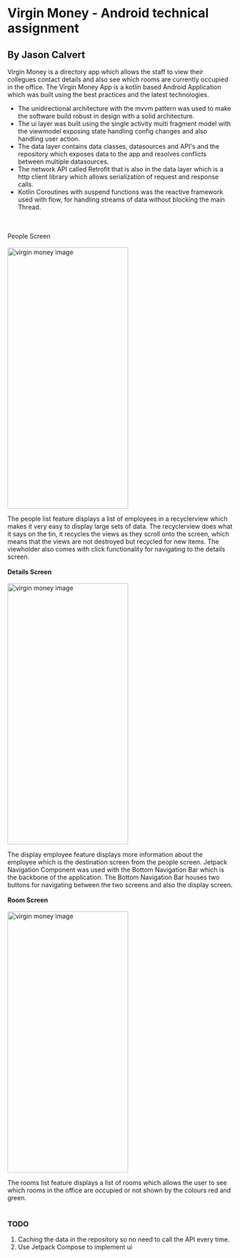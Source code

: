# Virgin Money - Android technical assignment
## By Jason Calvert 
Virgin Money is a directory app which allows the staff to view their collegues contact details 
and also see which rooms are currently occupied in the office. The Virgin Money App is a kotlin based Android 
Application which was built using the best practices and the latest technologies.

- The unidirectional architecture with the mvvm pattern was used to make the software build robust
in design with a solid architecture.
- The ui layer was built using the single activity multi fragment model with the viewmodel exposing state handling config changes and also handling user action.
- The data layer contains data classes, datasources and API's and the repository which exposes data to the app and resolves conflicts between multiple datasources.
- The network API called Retrofit that is also in the data layer which is a http client library which allows serialization of request and response calls.
- Kotlin Coroutines with suspend functions was the reactive framework used with flow, for handling streams of data without blocking the main Thread.
</br>
</br>
People Screen
</br>
</br>
<img src="https://user-images.githubusercontent.com/13630124/222995733-cb917dfd-9ac5-4b8a-b4cd-303df6be88c8.jpg" alt="virgin money image" width="270" height="585">

The people list feature displays a list of employees in a recyclerview which makes it very easy to display large sets of data. 
The recyclerview does what it says on the tin, it recycles the views as they scroll onto the screen, 
which means that the views are not destroyed but recycled for new items. The viewholder also comes with click functionality
for navigating to the details screen.
</br>
</br>
**Details Screen**
</br>
</br>
<img src="https://user-images.githubusercontent.com/13630124/222966818-f5af7691-54ca-4010-b21b-cd2060c68865.jpg" alt="virgin money image" width="270" height="585">

The display employee feature displays more information about the employee which is the destination screen from the people screen.
Jetpack Navigation Component was used with the Bottom Navigation Bar which is the backbone of the application.
The Bottom Navigation Bar houses two buttons for navigating between the two screens and also the display screen.
</br>
</br>
**Room Screen**
</br>
</br>
<img src="https://user-images.githubusercontent.com/13630124/222967107-63fa005a-438f-4390-9443-ccd1d66893ff.jpg" alt="virgin money image" width="270" height="585">

The rooms list feature displays a list of rooms which allows the user to see which rooms in the office are occupied or not 
shown by the colours red and green. 
</br>
</br>
### TODO

1. Caching the data in the repository so no need to call the API every time.
2. Use Jetpack Compose to implement ui
